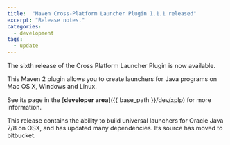 ```yaml
---
title:  "Maven Cross-Platform Launcher Plugin 1.1.1 released"
excerpt: "Release notes."
categories: 
  - development
tags:
  - update
---
```

The sixth release of the Cross Platform Launcher Plugin is now available.

This Maven 2 plugin allows you to create launchers for Java programs on
Mac OS X, Windows and Linux.

See its page in the [**developer area**]({{ base_path }}/dev/xplp) for more information.

This release contains the ability to build universal launchers for Oracle Java 7/8 on OSX, and 
has updated many dependencies. Its source has moved to bitbucket.
